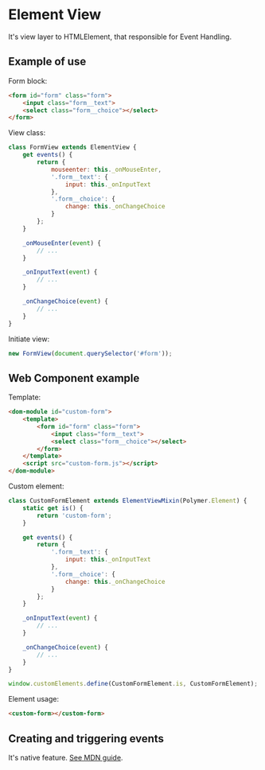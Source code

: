 # Element View

It's view layer to HTMLElement, that responsible for Event Handling.

## Example of use

Form block:

```html
<form id="form" class="form">
    <input class="form__text">
    <select class="form__choice"></select>
</form>
```

View class:

```javascript
class FormView extends ElementView {
    get events() {
        return {
            mouseenter: this._onMouseEnter,
            '.form__text': {
                input: this._onInputText
            },
            '.form__choice': {
                change: this._onChangeChoice
            }
        };
    }

    _onMouseEnter(event) {
        // ...
    }

    _onInputText(event) {
        // ...
    }

    _onChangeChoice(event) {
        // ...
    }
}
```

Initiate view:

```javascript
new FormView(document.querySelector('#form'));
```

## Web Component example

Template:

```html
<dom-module id="custom-form">
    <template>
        <form id="form" class="form">
            <input class="form__text">
            <select class="form__choice"></select>
        </form>
    </template>
    <script src="custom-form.js"></script>
</dom-module>
```

Custom element:

```javascript
class CustomFormElement extends ElementViewMixin(Polymer.Element) {
    static get is() {
        return 'custom-form';
    }

    get events() {
        return {
            '.form__text': {
                input: this._onInputText
            },
            '.form__choice': {
                change: this._onChangeChoice
            }
        };
    }

    _onInputText(event) {
        // ...
    }

    _onChangeChoice(event) {
        // ...
    }
}

window.customElements.define(CustomFormElement.is, CustomFormElement);
```

Element usage:

```html
<custom-form></custom-form>
```

## Creating and triggering events

It's native feature. [See MDN guide](https://developer.mozilla.org/en-US/docs/Web/Guide/Events/Creating_and_triggering_events).

